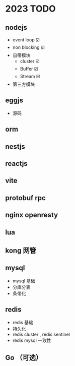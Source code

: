 # 2023 TODO

## nodejs

- event loop ☑️
- non blocking ☑️
- 自带模块
  - cluster ☑️
  - Buffer ☑️
  - Stream ☑️
- 第三方模块

## eggjs

- 源码

## orm

## nestjs

## reactjs

## vite

## protobuf rpc

## nginx openresty

## lua

## kong 网管

## mysql

- mysql 基础
- 分库分表
- 条带化

## redis

- redis 基础
- 持久化
- redis cluster , redis sentinel
- redis mysql 一致性

## Go （可选）
